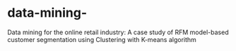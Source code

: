 # data-mining-
Data mining for the online  retail industry: A case study of  RFM model-based customer  segmentation using Clustering with K-means algorithm 
